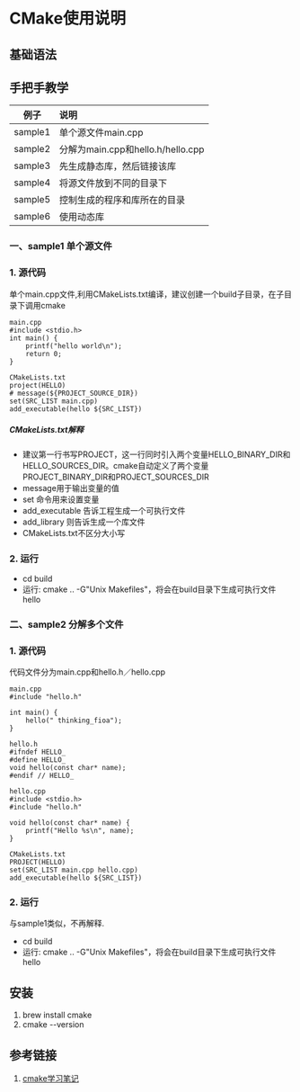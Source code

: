 # CMake使用说明

## 基础语法

## 手把手教学
|例子|说明|
|:---:|:---|
|sample1|单个源文件main.cpp|
|sample2|分解为main.cpp和hello.h/hello.cpp|
|sample3|先生成静态库，然后链接该库|
|sample4|将源文件放到不同的目录下|
|sample5|控制生成的程序和库所在的目录|
|sample6|使用动态库|

### 一、sample1 单个源文件

### 1. 源代码
单个main.cpp文件,利用CMakeLists.txt编译，建议创建一个build子目录，在子目录下调用cmake
```
main.cpp
#include <stdio.h>
int main() {
    printf("hello world\n");
    return 0;
}

CMakeLists.txt
project(HELLO) 
# message(${PROJECT_SOURCE_DIR})
set(SRC_LIST main.cpp)
add_executable(hello ${SRC_LIST})
```
##### CMakeLists.txt解释
- 建议第一行书写PROJECT，这一行同时引入两个变量HELLO_BINARY_DIR和HELLO_SOURCES_DIR。cmake自动定义了两个变量PROJECT_BINARY_DIR和PROJECT_SOURCES_DIR
- message用于输出变量的值
- set 命令用来设置变量
- add_executable 告诉工程生成一个可执行文件
- add_library 则告诉生成一个库文件
- CMakeLists.txt不区分大小写

### 2. 运行
- cd build
- 运行: cmake .. -G"Unix Makefiles"，将会在build目录下生成可执行文件hello

### 二、sample2 分解多个文件

### 1. 源代码
代码文件分为main.cpp和hello.h／hello.cpp
```
main.cpp
#include "hello.h"

int main() {
    hello(" thinking_fioa");
}

hello.h
#ifndef HELLO_
#define HELLO_
void hello(const char* name);
#endif // HELLO_

hello.cpp
#include <stdio.h>
#include "hello.h"

void hello(const char* name) {
    printf("Hello %s\n", name);
}

CMakeLists.txt
PROJECT(HELLO)
set(SRC_LIST main.cpp hello.cpp)
add_executable(hello ${SRC_LIST})
```

### 2. 运行
与sample1类似，不再解释.
- cd build
- 运行: cmake .. -G"Unix Makefiles"，将会在build目录下生成可执行文件hello

##  安装
1. brew install cmake
2. cmake --version

## 参考链接
1. [cmake学习笔记](https://blog.csdn.net/dbzhang800/article/details/6314073)
